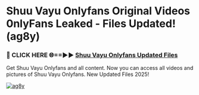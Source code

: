 # Shuu Vayu Onlyfans Original Videos 0nlyFans Leaked - Files Updated! (ag8y)

<h3>🔴 CLICK HERE 🌐==►► <a href="https://tinyurl.com/2m67pmp6" rel="nofollow">Shuu Vayu Onlyfans Updated Files</a></h3>

Get Shuu Vayu Onlyfans and all content. Now you can access all videos and pictures of Shuu Vayu Onlyfans. New Updated Files 2025!

[![ag8y](https://i.imgur.com/H4QAA4z.gif)](https://tinyurl.com/2m67pmp6)